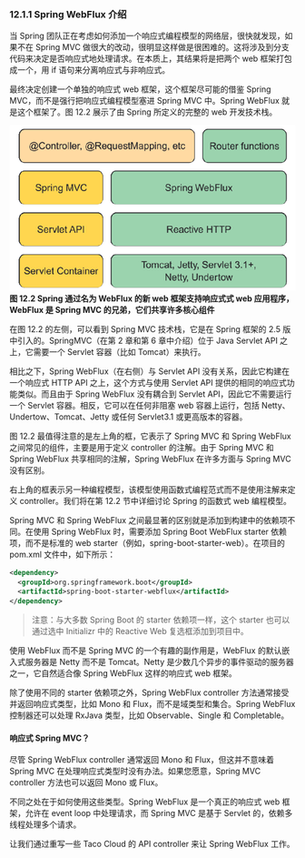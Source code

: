 ### 12.1.1 Spring WebFlux 介绍

当 Spring 团队正在考虑如何添加一个响应式编程模型的网络层，很快就发现，如果不在 Spring MVC 做很大的改动，很明显这样做是很困难的。这将涉及到分支代码来决定是否响应式地处理请求。在本质上，其结果将是把两个 web 框架打包成一个，用 if 语句来分离响应式与非响应式。

最终决定创建一个单独的响应式 web 框架，这个框架尽可能的借鉴 Spring MVC，而不是强行把响应式编程模型塞进 Spring MVC 中。Spring WebFlux 就是这个框架了。图 12.2 展示了由 Spring 所定义的完整的 web 开发技术栈。

![](../../assets/12.2.png)
**图 12.2 Spring 通过名为 WebFlux 的新 web 框架支持响应式式 web 应用程序，WebFlux 是 Spring MVC 的兄弟，它们共享许多核心组件** <br/>

在图 12.2 的左侧，可以看到 Spring MVC 技术栈，它是在 Spring 框架的 2.5 版中引入的。SpringMVC（在第 2 章和第 6 章中介绍）位于 Java Servlet API 之上，它需要一个 Servlet 容器（比如 Tomcat）来执行。

相比之下，Spring WebFlux（在右侧）与 Servlet API 没有关系，因此它构建在一个响应式 HTTP API 之上，这个方式与使用 Servlet API 提供的相同的响应式功能类似。而且由于 Spring WebFlux 没有耦合到 Servlet API，因此它不需要运行一个 Servlet 容器。相反，它可以在任何非阻塞 web 容器上运行，包括 Netty、Undertow、Tomcat、Jetty 或任何 Servlet3.1 或更高版本的容器。

图 12.2 最值得注意的是左上角的框，它表示了 Spring MVC 和 Spring WebFlux 之间常见的组件，主要是用于定义 controller 的注解。由于 Spring MVC 和 Spring WebFlux 共享相同的注解，Spring WebFlux 在许多方面与 Spring MVC 没有区别。

右上角的框表示另一种编程模型，该模型使用函数式编程范式而不是使用注解来定义 controller。我们将在第 12.2 节中详细讨论 Spring 的函数式 web 编程模型。

Spring MVC 和 Spring WebFlux 之间最显著的区别就是添加到构建中的依赖项不同。在使用 Spring WebFlux 时，需要添加 Spring Boot WebFlux starter 依赖项，而不是标准的 web starter（例如，spring-boot-starter-web）。在项目的 pom.xml 文件中，如下所示：

```xml
<dependency>
  <groupId>org.springframework.boot</groupId>
  <artifactId>spring-boot-starter-webflux</artifactId>
</dependency>
```

> 注意：与大多数 Spring Boot 的 starter 依赖项一样，这个 starter 也可以通过选中 Initializr 中的 Reactive Web 复选框添加到项目中。

使用 WebFlux 而不是 Spring MVC 的一个有趣的副作用是，WebFlux 的默认嵌入式服务器是 Netty 而不是 Tomcat。Netty 是少数几个异步的事件驱动的服务器之一，它自然适合像 Spring WebFlux 这样的响应式 web 框架。

除了使用不同的 starter 依赖项之外，Spring WebFlux controller 方法通常接受并返回响应式类型，比如 Mono 和 Flux，而不是域类型和集合。Spring WebFlux 控制器还可以处理 RxJava 类型，比如 Observable、Single 和 Completable。

#### 响应式 Spring MVC？

尽管 Spring WebFlux controller 通常返回 Mono 和 Flux，但这并不意味着 Spring MVC 在处理响应式类型时没有办法。如果您愿意，Spring MVC controller 方法也可以返回 Mono 或 Flux。

不同之处在于如何使用这些类型。Spring WebFlux 是一个真正的响应式 web 框架，允许在 event loop 中处理请求，而 Spring MVC 是基于 Servlet 的，依赖多线程处理多个请求。

让我们通过重写一些 Taco Cloud 的 API controller 来让 Spring WebFlux 工作。

